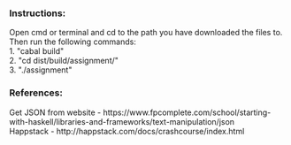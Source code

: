 <h3>Instructions:</h3>
Open cmd or terminal and cd to the path you have downloaded the files to. Then run the following commands: <br>
1. "cabal build" <br>
2. "cd dist/build/assignment/" <br>
3. "./assignment" <br>

<h3>References:</h3> 
Get JSON from website - https://www.fpcomplete.com/school/starting-with-haskell/libraries-and-frameworks/text-manipulation/json <br>
Happstack - http://happstack.com/docs/crashcourse/index.html
